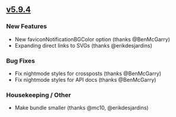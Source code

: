 ## [v5.9.4](https://github.com/honestbleeps/Reddit-Enhancement-Suite/releases/v5.9.4)

### New Features

- New faviconNotificationBGColor option (thanks @BenMcGarry)
- Expanding direct links to SVGs (thanks @erikdesjardins)

### Bug Fixes

- Fix nightmode styles for crossposts (thanks @BenMcGarry)
- Fix nightmode styles for API docs (thanks @BenMcGarry)

### Housekeeping / Other

- Make bundle smaller (thanks @mc10, @erikdesjardins)
